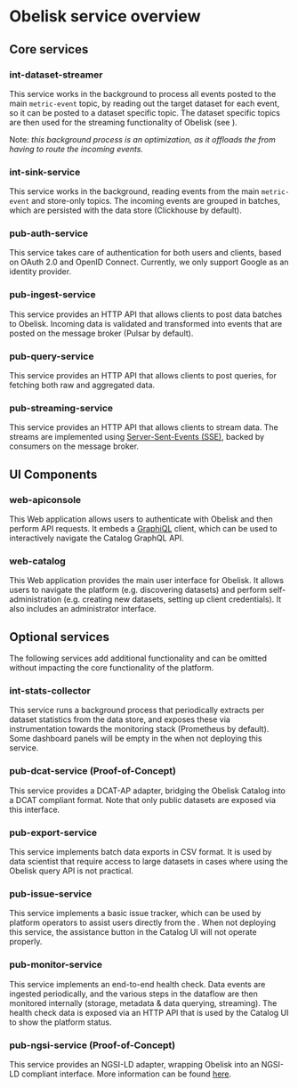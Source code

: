 # Obelisk service overview

## Core services

### int-dataset-streamer
This service works in the background to process all events posted to the main `metric-event` topic, by reading out the target dataset for each event, so it can be posted to a dataset specific topic. The dataset specific topics are then used for the streaming functionality of Obelisk (see [](#pub-streaming-service)).

Note: *this background process is an optimization, as it offloads the [](#pub-ingest-service) from having to route the incoming events.*

### int-sink-service
This service works in the background, reading events from the main `metric-event` and store-only topics. The incoming events are grouped in batches, which are persisted with the data store (Clickhouse by default).

### pub-auth-service
This service takes care of authentication for both users and clients, based on OAuth 2.0 and OpenID Connect. Currently, we only support Google as an identity provider.

### pub-ingest-service
This service provides an HTTP API that allows clients to post data batches to Obelisk. Incoming data is validated and transformed into events that are posted on the message broker (Pulsar by default).

### pub-query-service
This service provides an HTTP API that allows clients to post queries, for fetching both raw and aggregated data.

### pub-streaming-service
This service provides an HTTP API that allows clients to stream data. The streams are implemented using [Server-Sent-Events (SSE)](https://html.spec.whatwg.org/multipage/server-sent-events.html#server-sent-events), backed by consumers on the message broker.

## UI Components

### web-apiconsole
This Web application allows users to authenticate with Obelisk and then perform API requests. It embeds a [GraphiQL](https://github.com/graphql/graphiql) client, which can be used to interactively navigate the Catalog GraphQL API.

### web-catalog
This Web application provides the main user interface for Obelisk. It allows users to navigate the platform (e.g. discovering datasets) and perform self-administration (e.g. creating new datasets, setting up client credentials). It also includes an administrator interface.

## Optional services
The following services add additional functionality and can be omitted without impacting the core functionality of the platform.

### int-stats-collector
This service runs a background process that periodically extracts per dataset statistics from the data store, and exposes these via instrumentation towards the monitoring stack (Prometheus by default). Some dashboard panels will be empty in the [](#web-catalog) when not deploying this service.

### pub-dcat-service (Proof-of-Concept)
This service provides a DCAT-AP adapter, bridging the Obelisk Catalog into a DCAT compliant format. Note that only public datasets are exposed via this interface.

### pub-export-service
This service implements batch data exports in CSV format. It is used by data scientist that require access to large datasets in cases where using the Obelisk query API is not practical.

### pub-issue-service
This service implements a basic issue tracker, which can be used by platform operators to assist users directly from the [](#web-catalog). When not deploying this service, the assistance button in the Catalog UI will not operate properly.

### pub-monitor-service
This service implements an end-to-end health check. Data events are ingested periodically, and the various steps in the dataflow are then monitored internally (storage, metadata & data querying, streaming). The health check data is exposed via an HTTP API that is used by the Catalog UI to show the platform status.

### pub-ngsi-service (Proof-of-Concept)
This service provides an NGSI-LD adapter, wrapping Obelisk into an NGSI-LD compliant interface. More information can be found [here](https://obelisk.ilabt.imec.be/docs/tech_reference/standards_compatibility.html#ngsi-ld).


